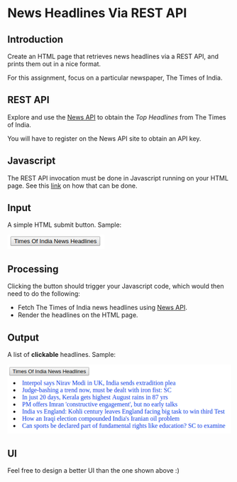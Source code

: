 # News Headlines Via REST API

## Introduction
Create an HTML page that retrieves news headlines via a REST API,
and prints them out in a nice format.

For this assignment, focus on a particular newspaper, The Times of India.

## REST API
Explore and use the [News API](https://newsapi.org/s/the-times-of-india-api)
to obtain the *Top Headlines* from The Times of India.

You will have to register on the News API site to obtain an API key.

## Javascript
The REST API invocation must be done in Javascript running on your HTML
page. See this [link](https://stackoverflow.com/questions/36975619/how-to-call-a-rest-web-service-api-from-javascript) on how that can be done.

## Input
A simple HTML submit button. Sample:

[![Input](https://github.com/anant-sogani/a/blob/master/test-news/example/input.png)](https://github.com/anant-sogani/a/blob/master/test-news/example/input.png)

## Processing
Clicking the button should trigger your Javascript code, which would then
need to do the following:
- Fetch The Times of India news headlines using [News API](https://newsapi.org/s/the-times-of-india-api).
- Render the headlines on the HTML page.

## Output
A list of **clickable** headlines. Sample:

[![Output](https://github.com/anant-sogani/a/blob/master/test-news/example/output.png)](https://github.com/anant-sogani/a/blob/master/test-news/example/output.png)

## UI
Feel free to design a better UI than the one shown above :)
